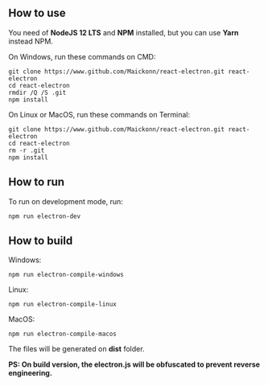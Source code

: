 ## How to use

You need of **NodeJS 12 LTS** and **NPM** installed, but you can use **Yarn** instead NPM.

On Windows, run these commands on CMD:

    git clone https://www.github.com/Maickonn/react-electron.git react-electron
    cd react-electron
    rmdir /Q /S .git
    npm install

On Linux or MacOS, run these commands on Terminal:

    git clone https://www.github.com/Maickonn/react-electron.git react-electron
    cd react-electron
    rm -r .git
    npm install

## How to run
To run on development mode, run:

    npm run electron-dev


## How to build
Windows:

    npm run electron-compile-windows

Linux:

    npm run electron-compile-linux

MacOS:

    npm run electron-compile-macos

The files will be generated on **dist** folder.

**PS: On build version, the electron.js will be obfuscated to prevent reverse engineering.**